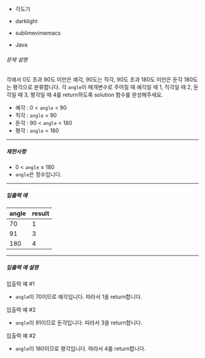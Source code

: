 - 각도기
- darklight

- sublimevimemacs

- Java 

###### 문제 설명

각에서 0도 초과 90도 미만은 예각, 90도는 직각, 90도 초과 180도 미만은 둔각 180도는 평각으로 분류합니다. 각 `angle`이 매개변수로 주어질 때 예각일 때 1, 직각일 때 2, 둔각일 때 3, 평각일 때 4를 return하도록 solution 함수를 완성해주세요.

- 예각 : 0 < `angle` < 90
- 직각 : `angle` = 90
- 둔각 : 90 < `angle` < 180
- 평각 : `angle` = 180

------

##### 제한사항

- 0 < `angle` ≤ 180
- `angle`은 정수입니다.

------

##### 입출력 예

| angle | result |
| ----- | ------ |
| 70    | 1      |
| 91    | 3      |
| 180   | 4      |

------

##### 입출력 예 설명

입출력 예 #1

- `angle`이 70이므로 예각입니다. 따라서 1을 return합니다.

입출력 예 #2

- `angle`이 91이므로 둔각입니다. 따라서 3을 return합니다.

입출력 예 #2

- `angle`이 180이므로 평각입니다. 따라서 4를 return합니다.